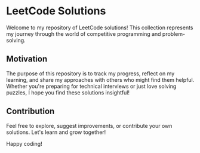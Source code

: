 # LeetCode Solutions

Welcome to my repository of LeetCode solutions! This collection represents my journey through the world of competitive programming and problem-solving.
## Motivation

The purpose of this repository is to track my progress, reflect on my learning, and share my approaches with others who might find them helpful. Whether you're preparing for technical interviews or just love solving puzzles, I hope you find these solutions insightful!

## Contribution

Feel free to explore, suggest improvements, or contribute your own solutions. Let's learn and grow together!

Happy coding!
